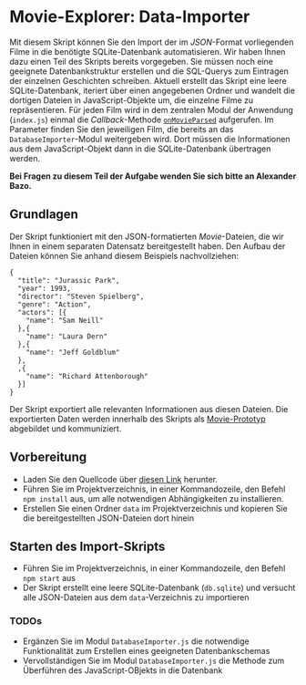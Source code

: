 # Movie-Explorer: Data-Importer

Mit diesem Skript können Sie den Import der im *JSON*-Format vorliegenden Filme in die benötigte SQLite-Datenbank automatisieren. Wir haben Ihnen dazu einen Teil des Skripts bereits vorgegeben. Sie müssen noch eine geeignete Datenbankstruktur erstellen und die SQL-Querys zum Eintragen der einzelnen Geschichten schreiben. Aktuell erstellt das Skript eine leere SQLite-Datenbank, iteriert über einen angegebenen Ordner und wandelt die dortigen Dateien in JavaScript-Objekte um, die einzelne Filme zu repräsentieren. Für jeden Film wird in dem zentralen Modul der Anwendung (`index.js`) einmal die *Callback*-Methode [`onMovieParsed`](hhttps://github.com/Webtechnologien-Regensburg/Movie-Explorer-Data-Importer/blob/7d654d74ccb324b71b97fab1401cccea78942380/index.js#L9) aufgerufen. Im Parameter finden Sie den jeweiligen Film, die bereits an das `DatabaseImporter`-Modul weitergeben wird. Dort müssen die Informationen aus dem JavaScript-Objekt dann in die SQLite-Datenbank übertragen werden.

**Bei Fragen zu diesem Teil der Aufgabe wenden Sie sich bitte an Alexander Bazo.**

## Grundlagen

Der Skript funktioniert mit den JSON-formatierten *Movie*-Dateien, die wir Ihnen in einem separaten Datensatz bereitgestellt haben. Den Aufbau der Dateien können Sie anhand diesem Beispiels nachvollziehen:

```
{ 
  "title": "Jurassic Park", 
  "year": 1993, 
  "director": "Steven Spielberg", 
  "genre": "Action",
  "actors": [{
    "name": "Sam Neill"
  },{
    "name": "Laura Dern"
  },{
    "name": "Jeff Goldblum"
  },
  ,{
    "name": "Richard Attenborough"
  }]
}
```

Der Skript exportiert alle relevanten Informationen aus diesen Dateien. Die exportierten Daten werden innerhalb des Skripts als [Movie-Prototyp](https://github.com/Webtechnologien-Regensburg/Movie-Explorer-Data-Importer/blob/7d654d74ccb324b71b97fab1401cccea78942380/lib/MovieParser.js#L14) abgebildet und kommuniziert.

## Vorbereitung

- Laden Sie den Quellcode über [diesen Link](https://github.com/Webtechnologien-Regensburg/Movie-Explorer-Data-Importer/archive/refs/heads/master.zip) herunter. 
- Führen Sie im Projektverzeichnis, in einer Kommandozeile, den Befehl `npm install` aus, um alle notwendigen Abhängigkeiten zu installieren.
- Erstellen Sie einen Ordner `data` im Projektverzeichnis und kopieren Sie die bereitgestellten JSON-Dateien dort hinein

## Starten des Import-Skripts

- Führen Sie im Projektverzeichnis, in einer Kommandozeile, den Befehl `npm start` aus
- Der Skript erstellt eine leere SQLite-Datenbank (`db.sqlite`) und versucht alle JSON-Dateien aus dem `data`-Verzeichnis zu importieren

### TODOs

- Ergänzen Sie im Modul `DatabaseImporter.js` die notwendige Funktionalität zum Erstellen eines geeigneten Datenbankschemas
- Vervollständigen Sie im Modul `DatabaseImporter.js` die Methode zum Überführen des JavaScript-OBjekts in die Datenbank